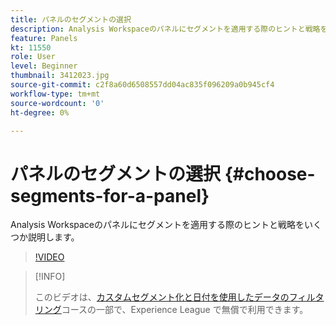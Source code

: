 ```yaml
---
title: パネルのセグメントの選択
description: Analysis Workspaceのパネルにセグメントを適用する際のヒントと戦略をいくつか説明します。
feature: Panels
kt: 11550
role: User
level: Beginner
thumbnail: 3412023.jpg
source-git-commit: c2f8a60d6508557dd04ac835f096209a0b945cf4
workflow-type: tm+mt
source-wordcount: '0'
ht-degree: 0%

---
```


# パネルのセグメントの選択 {#choose-segments-for-a-panel}

Analysis Workspaceのパネルにセグメントを適用する際のヒントと戦略をいくつか説明します。

>[!VIDEO](https://video.tv.adobe.com/v/3412023/?quality=12&learn=on)

>[!INFO]
>
> このビデオは、[カスタムセグメント化と日付を使用したデータのフィルタリング](https://experienceleague.adobe.com/?recommended=Analytics-U-1-2021.1.filterdata)コースの一部で、Experience League で無償で利用できます。
